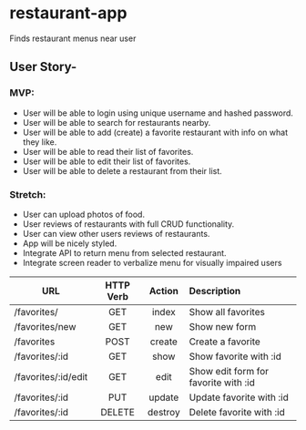 # restaurant-app
Finds restaurant menus near user

## User Story-
### MVP:
  * User will be able to login using unique username and hashed password.
  * User will be able to search for restaurants nearby.
  * User will be able to add (create) a favorite restaurant with info on what they like.
  * User will be able to read their list of favorites.
  * User will be able to edit their list of favorites.
  * User will be able to delete a restaurant from their list.

### Stretch:
  * User can upload photos of food.
  * User reviews of restaurants with full CRUD functionality.
  * User can view other users reviews of restaurants.
  * App will be nicely styled.
  * Integrate API to return menu from selected restaurant.
  * Integrate screen reader to verbalize menu for visually impaired users

|URL        | HTTP Verb | Action | Description       |
|-----------|:---------:|:------:|:------------------|
|/favorites/    | GET       | index  | Show all favorites    |
|/favorites/new | GET       | new    | Show new form     |
|/favorites     | POST      | create | Create a favorite    |
|/favorites/:id | GET       | show   | Show favorite with :id|
|/favorites/:id/edit| GET   | edit   | Show edit form for favorite with :id|
|/favorites/:id | PUT     | update | Update favorite with :id |
|/favorites/:id | DELETE    | destroy| Delete favorite with :id|
